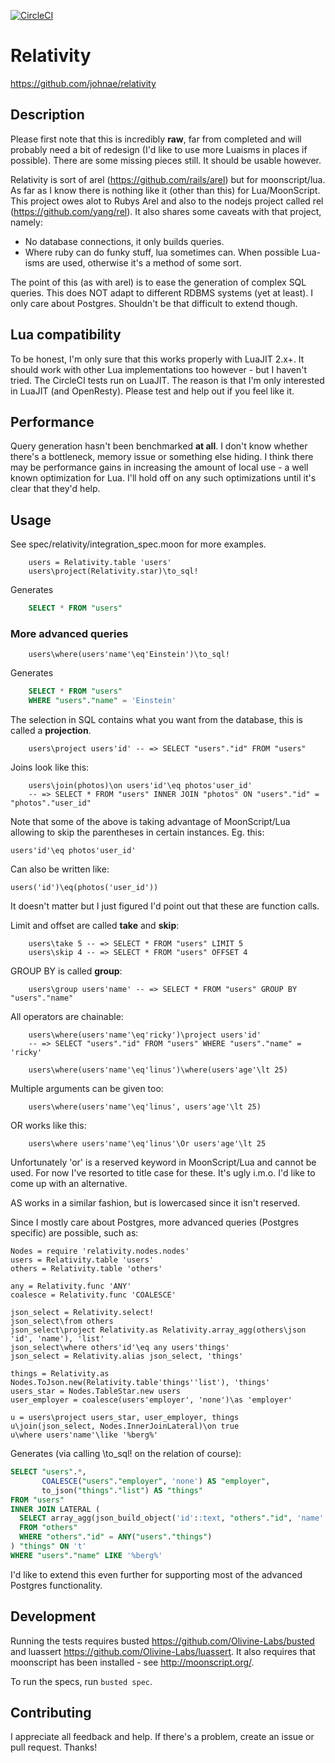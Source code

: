 [![CircleCI](https://circleci.com/gh/johnae/relativity.svg?style=svg)](https://circleci.com/gh/johnae/relativity)

# Relativity

https://github.com/johnae/relativity

## Description

Please first note that this is incredibly __raw__, far from completed and will probably need a bit of redesign (I'd like to use more Luaisms in places if possible). There are some missing pieces still. It should be usable however.

Relativity is sort of arel (https://github.com/rails/arel) but for moonscript/lua. As far as I know there is nothing like it (other than this) for Lua/MoonScript. This project owes alot to Rubys Arel and also to the nodejs project called rel (https://github.com/yang/rel). It also shares some caveats with that project, namely:

* No database connections, it only builds queries.
* Where ruby can do funky stuff, lua sometimes can. When possible
  Lua-isms are used, otherwise it's a method of some sort.

The point of this (as with arel) is to ease the generation of complex SQL queries. This does NOT adapt to different RDBMS systems (yet at least). I only care about Postgres. Shouldn't be that difficult to extend though.

## Lua compatibility

To be honest, I'm only sure that this works properly with LuaJIT 2.x+. It should work with other Lua implementations too however - but I haven't tried. The CircleCI tests run on LuaJIT. The reason is that I'm only interested in LuaJIT (and OpenResty). Please test and help out if you feel like it.

## Performance

Query generation hasn't been benchmarked __at all__. I don't know whether there's a bottleneck, memory issue or something else hiding. I think there may be performance gains in increasing the amount of local use - a well known optimization for Lua. I'll hold off on any such optimizations until it's clear that they'd help.

## Usage

See spec/relativity/integration_spec.moon for more examples.

```moonscript
    users = Relativity.table 'users'
    users\project(Relativity.star)\to_sql!
```

Generates

```sql
    SELECT * FROM "users"
```

### More advanced queries
```moonscript
    users\where(users'name'\eq'Einstein')\to_sql!
```

Generates
```sql
    SELECT * FROM "users"
    WHERE "users"."name" = 'Einstein'
```

The selection in SQL contains what you want from the database, this is called
a __projection__.

```moonscript
    users\project users'id' -- => SELECT "users"."id" FROM "users"
```

Joins look like this:

```moonscript
    users\join(photos)\on users'id'\eq photos'user_id'
    -- => SELECT * FROM "users" INNER JOIN "photos" ON "users"."id" = "photos"."user_id"
```

Note that some of the above is taking advantage of MoonScript/Lua allowing to skip the parentheses
in certain instances. Eg. this:

```moonscript
users'id'\eq photos'user_id'
```

Can also be written like:

```moonscript
users('id')\eq(photos('user_id'))
```

It doesn't matter but I just figured I'd point out that these are function calls.


Limit and offset are called __take__ and __skip__:

```moonscript
    users\take 5 -- => SELECT * FROM "users" LIMIT 5
    users\skip 4 -- => SELECT * FROM "users" OFFSET 4
```

GROUP BY is called __group__:

```moonscript
    users\group users'name' -- => SELECT * FROM "users" GROUP BY "users"."name"
```

All operators are chainable:

```moonscript
    users\where(users'name'\eq'ricky')\project users'id'
    -- => SELECT "users"."id" FROM "users" WHERE "users"."name" = 'ricky'
```

```moonscript
    users\where(users'name'\eq'linus')\where(users'age'\lt 25)
```

Multiple arguments can be given too:

```moonscript
    users\where(users'name'\eq'linus', users'age'\lt 25)
```

OR works like this:

```moonscript
    users\where users'name'\eq'linus'\Or users'age'\lt 25
```

Unfortunately 'or' is a reserved keyword in MoonScript/Lua and cannot be used. For now I've resorted to title case
for these. It's ugly i.m.o. I'd like to come up with an alternative.

AS works in a similar fashion, but is lowercased since it isn't reserved.


Since I mostly care about Postgres, more advanced queries (Postgres specific) are possible, such as:

```moonscript
Nodes = require 'relativity.nodes.nodes'
users = Relativity.table 'users'
others = Relativity.table 'others'

any = Relativity.func 'ANY'
coalesce = Relativity.func 'COALESCE'

json_select = Relativity.select!
json_select\from others
json_select\project Relativity.as Relativity.array_agg(others\json 'id', 'name'), 'list'
json_select\where others'id'\eq any users'things'
json_select = Relativity.alias json_select, 'things'

things = Relativity.as Nodes.ToJson.new(Relativity.table'things''list'), 'things'
users_star = Nodes.TableStar.new users
user_employer = coalesce(users'employer', 'none')\as 'employer'

u = users\project users_star, user_employer, things
u\join(json_select, Nodes.InnerJoinLateral)\on true
u\where users'name'\like '%berg%'
```

Generates (via calling \to_sql! on the relation of course):

```SQL
SELECT "users".*,
       COALESCE("users"."employer", 'none') AS "employer",
       to_json("things"."list") AS "things"
FROM "users"
INNER JOIN LATERAL (
  SELECT array_agg(json_build_object('id'::text, "others"."id", 'name'::text, "others"."name")) AS "list"
  FROM "others"
  WHERE "others"."id" = ANY("users"."things")
) "things" ON 't'
WHERE "users"."name" LIKE '%berg%'
```

I'd like to extend this even further for supporting most of the advanced Postgres functionality.

## Development

Running the tests requires busted https://github.com/Olivine-Labs/busted and luassert https://github.com/Olivine-Labs/luassert.
It also requires that moonscript has been installed - see http://moonscript.org/.

To run the specs, run `busted spec`.


## Contributing

I appreciate all feedback and help. If there's a problem, create an issue or pull request. Thanks!
